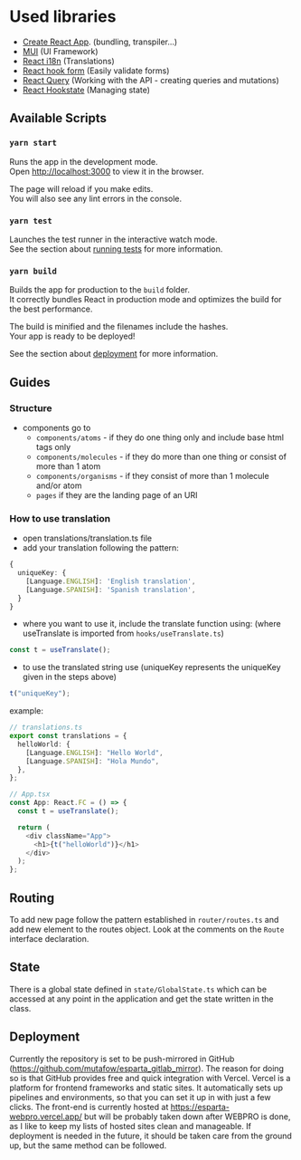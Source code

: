 # Used libraries

- [Create React App](https://github.com/facebook/create-react-app). (bundling, transpiler...)
- [MUI](https://mui.com/) (UI Framework)
- [React i18n](https://react.i18next.com/) (Translations)
- [React hook form](https://react-hook-form.com/get-started) (Easily validate forms)
- [React Query](https://react-query.tanstack.com/) (Working with the API - creating queries and mutations)
- [React Hookstate](https://hookstate.js.org/docs/getting-started) (Managing state)

## Available Scripts

### `yarn start`

Runs the app in the development mode.\
Open [http://localhost:3000](http://localhost:3000) to view it in the browser.

The page will reload if you make edits.\
You will also see any lint errors in the console.

### `yarn test`

Launches the test runner in the interactive watch mode.\
See the section about [running tests](https://facebook.github.io/create-react-app/docs/running-tests) for more information.

### `yarn build`

Builds the app for production to the `build` folder.\
It correctly bundles React in production mode and optimizes the build for the best performance.

The build is minified and the filenames include the hashes.\
Your app is ready to be deployed!

See the section about [deployment](https://facebook.github.io/create-react-app/docs/deployment) for more information.

## Guides

### Structure

- components go to
  - `components/atoms` - if they do one thing only and include base html tags only
  - `components/molecules` - if they do more than one thing or consist of more than 1 atom
  - `components/organisms` - if they consist of more than 1 molecule and/or atom
  - `pages` if they are the landing page of an URI

### How to use translation

- open translations/translation.ts file
- add your translation following the pattern:

```typescript
{
  uniqueKey: {
    [Language.ENGLISH]: 'English translation',
    [Language.SPANISH]: 'Spanish translation',
  }
}
```

- where you want to use it, include the translate function using: (where useTranslate is imported from `hooks/useTranslate.ts`)

```typescript
const t = useTranslate();
```

- to use the translated string use (uniqueKey represents the uniqueKey given in the steps above)

```typescript
t("uniqueKey");
```

example:

```typescript
// translations.ts
export const translations = {
  helloWorld: {
    [Language.ENGLISH]: "Hello World",
    [Language.SPANISH]: "Hola Mundo",
  },
};

// App.tsx
const App: React.FC = () => {
  const t = useTranslate();

  return (
    <div className="App">
      <h1>{t("helloWorld")}</h1>
    </div>
  );
};
```

## Routing

To add new page follow the pattern established in `router/routes.ts` and add new element to the routes object. Look at the comments on the `Route` interface declaration.

## State

There is a global state defined in `state/GlobalState.ts` which can be accessed at any point in the application and get the state written in the class.

## Deployment

Currently the repository is set to be push-mirrored in GitHub (https://github.com/mutafow/esparta_gitlab_mirror). The reason for doing so is that GitHub provides free and quick integration with Vercel. Vercel is a platform for frontend frameworks and static sites. It automatically sets up pipelines and environments, so that you can set it up in with just a few clicks. The front-end is currently hosted at https://esparta-webpro.vercel.app/ but will be probably taken down after WEBPRO is done, as I like to keep my lists of hosted sites clean and manageable. If deployment is needed in the future, it should be taken care from the ground up, but the same method can be followed.

